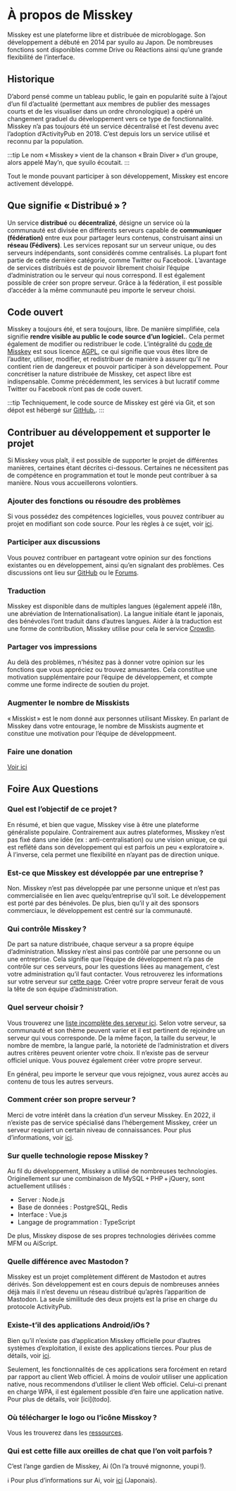 # À propos de Misskey

Misskey est une plateforme libre et distribuée de microblogage. Son développement a débuté en 2014 par syuilo au Japon. De nombreuses fonctions sont disponibles comme Drive ou Réactions ainsi qu’une grande flexibilité de l’interface.

## Historique
D’abord pensé comme un tableau public, le gain en popularité suite à l’ajout d’un fil d’actualité (permettant aux membres de publier des messages courts et de les visualiser dans un ordre chronologique) a opéré un changement graduel du développement vers ce type de fonctionnalité. Misskey n’a pas toujours été un service décentralisé et l’est devenu avec l’adoption d’ActivityPub en 2018. C’est depuis lors un service utilisé et reconnu par la population.

:::tip
Le nom « Misskey » vient de la chanson « Brain Diver » d’un groupe, alors appelé May’n, que syuilo écoutait.
:::

Tout le monde pouvant participer à son développement, Misskey est encore activement développé.

## Que signifie « Distribué » ?
Un service <b>distribué</b> ou <b>décentralizé</b>, désigne un service où la communauté est divisée en différents serveurs capable de <b>communiquer (fédération)</b> entre eux pour partager leurs contenus, construisant ainsi un  <b>réseau (Fédivers)</b>. Les services reposant sur un serveur unique, ou des serveurs indépendants, sont considérés comme centralisés. La plupart font partie de cette dernière catégorie, comme Twitter ou Facebook. L’avantage de services distribués est de pouvoir librement choisir l’équipe d’administration ou le serveur qui nous correspond. Il est également possible de créer son propre serveur. Grâce à la fédération, il est possible d’accéder à la même communauté peu importe le serveur choisi.

## Code ouvert
Misskey a toujours été, et sera toujours, libre. De manière simplifiée, cela signifie <b>rendre visible au public le code source d’un logiciel.</b>. Cela permet également de modifier ou redistribuer le code. L’intégralité du [code de Misskey](https://github.com/misskey-dev) est sous licence [AGPL](https://github.com/misskey-dev/misskey/blob/develop/LICENSE), ce qui signifie que vous êtes libre de l’auditer, utiliser, modifier, et redistribuer de manière à assurer qu’il ne contient rien de dangereux et pouvoir participer à son développement. Pour concrétiser la nature distribuée de Misskey, cet aspect libre est indispensable. Comme précédemment, les services à but lucratif comme Twitter ou Facebook n’ont pas de code ouvert.

:::tip
Techniquement, le code source de Misskey est géré via Git, et son dépot est hébergé sur [GitHub.](https://github.com/misskey-dev).
:::

## Contribuer au développement et supporter le projet
Si Misskey vous plaît, il est possible de supporter le projet de différentes manières, certaines étant décrites ci-dessous. Certaines ne nécessitent pas de compétence en programmation et tout le monde peut contribuer à sa manière. Nous vous accueillerons volontiers.

### Ajouter des fonctions ou résoudre des problèmes
Si vous possédez des compétences logicielles, vous pouvez contribuer au projet en modifiant son code source. Pour les règles à ce sujet, voir [ici](https://github.com/misskey-dev/misskey/blob/develop/CONTRIBUTING.md).

### Participer aux discussions
Vous pouvez contribuer en partageant votre opinion sur des fonctions existantes ou en développement, ainsi qu’en signalant des problèmes. Ces discussions ont lieu sur [GitHub](https://github.com/misskey-dev) ou le [Forums](https://forum.misskey.io/).

### Traduction
Misskey est disponible dans de multiples langues (également appelé i18n, une abréviation de Internationalisation). La langue initiale étant le japonais, des bénévoles l’ont traduit dans d’autres langues. Aider à la traduction est une forme de contribution, Misskey utilise pour cela le service [Crowdin](https://crowdin.com/project/misskey).

### Partager vos impressions
Au delà des problèmes, n’hésitez pas à donner votre opinion sur les fonctions que vous appréciez ou trouvez amusantes. Cela constitue une motivation supplémentaire pour l’équipe de développement, et compte comme une forme indirecte de soutien du projet.

### Augmenter le nombre de Misskists
« Misskist » est le nom donné aux personnes utilisant Misskey. En parlant de Misskey dans votre entourage, le nombre de Misskists augmente et constitue une motivation pour l’équipe de développmeent.

### Faire une donation
[Voir ici](./donate.md)

## Foire Aux Questions
### Quel est l’objectif de ce projet ?
En résumé, et bien que vague, Misskey vise à être une plateforme généraliste populaire. Contrairement aux autres plateformes, Misskey n’est pas fixé dans une idée (ex : anti-centralisation) ou une vision unique, ce qui est reflété dans son développement qui est parfois un peu « exploratoire ». À l’inverse, cela permet une flexibilité en n’ayant pas de direction unique.
<!-- TODO: ここにロードマップへのリンク -->

### Est-ce que Misskey est développée par une entreprise ?
Non. Misskey n’est pas développée par une personne unique et n’est pas commercialisée en lien avec quelqu’entreprise qu’il soit. Le développement est porté par des bénévoles. De plus, bien qu’il y ait des sponsors commerciaux, le développement est centré sur la communauté.

### Qui contrôle Misskey ?
De part sa nature distribuée, chaque serveur a sa propre équipe d’administration. Misskey n’est ainsi pas contrôlé par une personne ou un une entreprise. Cela signifie que l’équipe de développement n’a pas de contrôle sur ces serveurs, pour les questions liées au management, c’est votre administration qu’il faut contacter. Vous retrouverez les informations sur votre serveur sur [cette page](/about). Créer votre propre serveur ferait de vous la tête de son équipe d’administration.

### Quel serveur choisir ?
Vous trouverez une [liste incomplète des serveur ici](../instances.md). Selon votre serveur, sa communauté et son thème peuvent varier et il est pertinent de rejoindre un serveur qui vous corresponde. De la même façon, la taille du serveur, le nombre de membre, la langue parlé, la notoriété de l’administration et divers autres critères peuvent orienter votre choix. Il n’existe pas de serveur officiel unique. Vous pouvez également créer votre propre serveur.

En général, peu importe le serveur que vous rejoignez, vous aurez accès au contenu de tous les autres serveurs.

### Comment créer son propre serveur ?
Merci de votre intérêt dans la création d’un serveur Misskey. En 2022, il n’existe pas de service spécialisé dans l’hébergement Misskey, créer un serveur requiert un certain niveau de connaissances. Pour plus d’informations, voir [ici](./install.md).

### Sur quelle technologie repose Misskey ?
Au fil du développement, Misskey a utilisé de nombreuses technologies. Originellement sur une combinaison de MySQL + PHP + jQuery, sont actuellement utilisés :
- Server : Node.js
- Base de données : PostgreSQL, Redis
- Interface : Vue.js
- Langage de programmation : TypeScript

De plus, Misskey dispose de ses propres technologies dérivées comme MFM ou AiScript.

### Quelle différence avec Mastodon ?
Misskey est un projet complètement différent de Mastodon et autres dérivés. Son développement est en cours depuis de nombreuses années déjà mais il n’est devenu un réseau distribué qu’après l’apparition de Mastodon. La seule similitude des deux projets est la prise en charge du protocole ActivityPub.

### Existe-t’il des applications Android/iOs ?
Bien qu’il n’existe pas d’application Misskey officielle pour d’autres systèmes d’exploitation, il existe des applications tierces. Pour plus de détails, voir [ici](./apps).

Seulement, les fonctionnalités de ces applications sera forcément en retard par rapport au client Web officiel. À moins de vouloir utiliser une application native, nous recommendons d’utiliser le client Web officiel. Celui-ci prenant en charge WPA, il est également possible d’en faire une application native. Pour plus de détails, voir [ici](todo].

### Où télécharger le logo ou l’icône Misskoy ?
Vous les trouverez dans les [ressources](../appendix/assets.html).

### Qui est cette fille aux oreilles de chat que l’on voit parfois ?
C’est l’ange gardien de Misskey, Ai (On l’a trouvé mignonne, youpi !).
<div class="info">ℹ️  Pour plus d’informations sur Ai, voir <a href="https://xn--931a.moe/" target="_blank">ici</a> (Japonais).</div>
